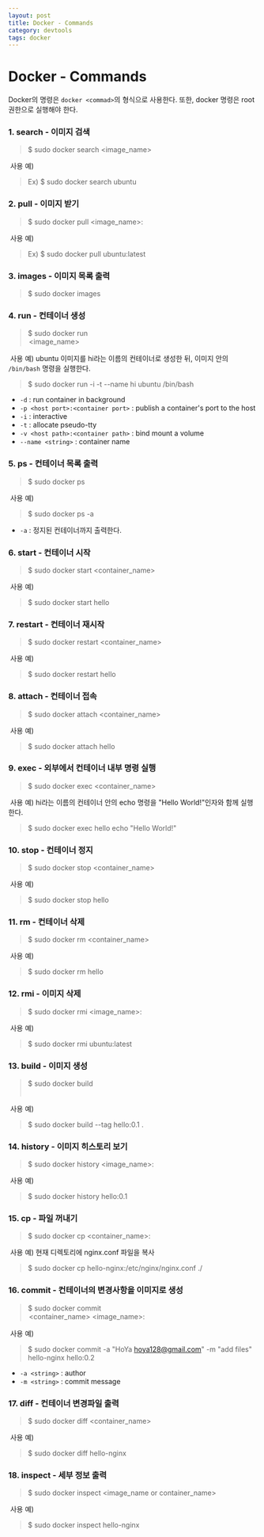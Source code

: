 ```yaml
---
layout: post
title: Docker - Commands
category: devtools
tags: docker
---
```


# Docker - Commands

Docker의 명령은 `docker <commad>`의 형식으로 사용한다. 또한, docker 명령은 root 권한으로 실행해야 한다.

### 1. search - 이미지 검색

> $ sudo docker search <image_name>

​	사용 예)

> Ex) $ sudo docker search ubuntu

### 2. pull - 이미지 받기

> $ sudo docker pull <image_name>:<tag>

​	사용 예)

> Ex) $ sudo docker pull ubuntu:latest

### 3. images - 이미지 목록 출력

> $ sudo docker images

### 4. run - 컨테이너 생성

> $ sudo docker run <option> <image_name> <command>

​	사용 예) ubuntu 이미지를 hi라는 이름의 컨테이너로 생성한 뒤, 이미지 안의 `/bin/bash` 명령을 실행한다.

> $ sudo docker run -i -t --name hi ubuntu /bin/bash

- `-d` : run container in background
- `-p <host port>:<container port>` : publish a container's port to the host
- `-i` : interactive
- `-t` : allocate pseudo-tty
- `-v <host path>:<container path>` : bind mount a volume
- `--name <string>` : container name

### 5. ps - 컨테이너 목록 출력

> $ sudo docker ps

​	사용 예)

> $ sudo docker ps -a

- `-a` : 정지된 컨테이너까지 출력한다.

### 6. start - 컨테이너 시작

> $ sudo docker start <container_name>

​	사용 예)

> $ sudo docker start hello

### 7. restart - 컨테이너 재시작

> $ sudo docker restart <container_name>

​	사용 예)

> $ sudo docker restart hello

### 8. attach - 컨테이너 접속

> $ sudo docker attach <container_name>

​	사용 예)

> $ sudo docker attach hello

### 9. exec - 외부에서 컨테이너 내부 명령 실행

> $ sudo docker exec <container_name> <command> <arguments>

​	사용 예) hi라는 이름의 컨테이너 안의 echo 명령을 "Hello World!"인자와 함께 실행한다.

> $ sudo docker exec hello echo "Hello World!"

### 10. stop - 컨테이너 정지

> $ sudo docker stop <container_name>

​	사용 예)

> $ sudo docker stop hello

### 11. rm - 컨테이너 삭제

> $ sudo docker rm <container_name>

​	사용 예)

> $ sudo docker rm hello

### 12. rmi - 이미지 삭제

> $ sudo docker rmi <image_name>:<tag>

​	사용 예)

> $ sudo docker rmi ubuntu:latest

### 13. build - 이미지 생성

> $ sudo docker build <option> <Dockerfile path>

​	사용 예)

> $ sudo docker build --tag hello:0.1 .

### 14. history - 이미지 히스토리 보기

> $ sudo docker history <image_name>:<tag>

​	사용 예)

> $ sudo docker history hello:0.1

### 15. cp - 파일 꺼내기

> $ sudo docker cp <container_name>:<path> <host path>

​	사용 예) 현재 디렉토리에 nginx.conf 파일을 복사

> $ sudo docker cp hello-nginx:/etc/nginx/nginx.conf ./

### 16. commit - 컨테이너의 변경사항을 이미지로 생성

> $ sudo docker commit <option> <container_name> <image_name>:<tag>

​	사용 예)

> $ sudo docker commit -a "HoYa <hoya128@gmail.com>" -m "add files" hello-nginx hello:0.2

- `-a <string>` : author
- `-m <string>` : commit message

### 17. diff - 컨테이너 변경파일 출력

> $ sudo docker diff <container_name>

​	사용 예)

> $ sudo docker diff hello-nginx

### 18. inspect - 세부 정보 출력

> $ sudo docker inspect <image_name or container_name>

​	사용 예)

> $ sudo docker inspect hello-nginx

